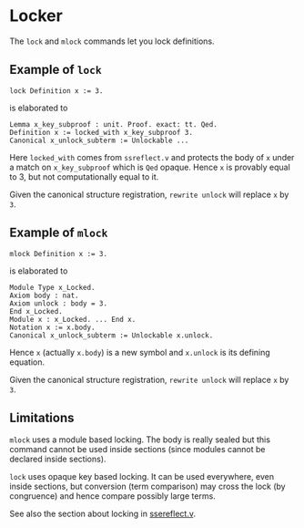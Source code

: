 # Locker

The `lock` and `mlock` commands let you lock definitions.

## Example of `lock`

```coq
lock Definition x := 3.
```

is elaborated to

```coq
Lemma x_key_subproof : unit. Proof. exact: tt. Qed.
Definition x := locked_with x_key_subproof 3.
Canonical x_unlock_subterm := Unlockable ...
```

Here `locked_with` comes from `ssreflect.v` and protects the body of `x`
under a match on `x_key_subproof` which is `Qed` opaque.
Hence `x` is provably equal to 3, but not computationally equal to it.

Given the canonical structure registration, `rewrite unlock` will replace `x`
by `3`.

## Example of `mlock`

```coq
mlock Definition x := 3.
```

is elaborated to

```coq
Module Type x_Locked.
Axiom body : nat.
Axiom unlock : body = 3.
End x_Locked.
Module x : x_Locked. ... End x.
Notation x := x.body.
Canonical x_unlock_subterm := Unlockable x.unlock.
```

Hence `x` (actually `x.body`) is a new symbol and `x.unlock` is its
defining equation.

Given the canonical structure registration, `rewrite unlock` will replace `x`
by `3`.

## Limitations

`mlock` uses a module based locking. The body is really sealed but this
command cannot be used inside sections (since modules cannot be declared
inside sections).

`lock` uses opaque key based locking. It can be used everywhere, even inside
sections, but conversion (term comparison) may cross the lock (by congruence)
and hence compare possibly large terms.

See also the section about locking in [ssereflect.v](https://github.com/coq/coq/blob/master/theories/ssr/ssreflect.v).
